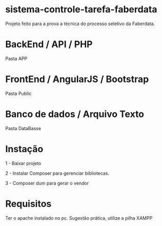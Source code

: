 # sistema-controle-tarefa-faberdata
Projeto feito para a prova a técnica do processo seletivo da Faberdata.

<h1>BackEnd / API / PHP</h1>
<p>Pasta APP</p>

<h1>FrontEnd / AngularJS / Bootstrap</h1>
<p>Pasta Public</p>

<h1>Banco de dados / Arquivo Texto</h1>
<p>Pasta DataBasse</p>

<h1>Instação</h1>
<p>1 - Baixar projeto</p>
<p>2 - Instalar Composer para gerenciar bibliotecas.</p>
<p>3 - Composer dum para gerar o vendor</p>

<h1>Requisitos</h1>
<p>Ter o apache instalado no pc. Sugestão prática, utilize a pilha XAMPP</p>